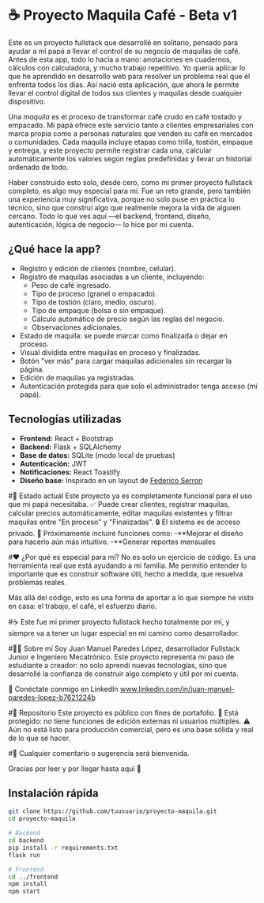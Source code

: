 # ☕ Proyecto Maquila Café - Beta v1

Este es un proyecto fullstack que desarrollé en solitario, pensado para ayudar a mi papá a llevar el control de su negocio de maquilas de café. Antes de esta app, todo lo hacía a mano: anotaciones en cuadernos, cálculos con calculadora, y mucho trabajo repetitivo. Yo quería aplicar lo que he aprendido en desarrollo web para resolver un problema real que él enfrenta todos los días. Así nació esta aplicación, que ahora le permite llevar el control digital de todos sus clientes y maquilas desde cualquier dispositivo.

Una *maquila* es el proceso de transformar café crudo en café tostado y empacado. Mi papá ofrece este servicio tanto a clientes empresariales con marca propia como a personas naturales que venden su café en mercados o comunidades. Cada maquila incluye etapas como trilla, tostión, empaque y entrega, y este proyecto permite registrar cada una, calcular automáticamente los valores según reglas predefinidas y llevar un historial ordenado de todo.

Haber construido esto solo, desde cero, como mi primer proyecto fullstack completo, es algo muy especial para mí. Fue un reto grande, pero también una experiencia muy significativa, porque no solo puse en práctica lo técnico, sino que construí algo que realmente mejora la vida de alguien cercano. Todo lo que ves aquí —el backend, frontend, diseño, autenticación, lógica de negocio— lo hice por mi cuenta.

## ¿Qué hace la app?

- Registro y edición de clientes (nombre, celular).
- Registro de maquilas asociadas a un cliente, incluyendo:
  - Peso de café ingresado.
  - Tipo de proceso (granel o empacado).
  - Tipo de tostión (claro, medio, oscuro).
  - Tipo de empaque (bolsa o sin empaque).
  - Cálculo automático de precio según las reglas del negocio.
  - Observaciones adicionales.
- Estado de maquila: se puede marcar como finalizada o dejar en proceso.
- Visual dividida entre maquilas en proceso y finalizadas.
- Botón "ver más" para cargar maquilas adicionales sin recargar la página.
- Edición de maquilas ya registradas.
- Autenticación protegida para que solo el administrador tenga acceso (mi papá).

## Tecnologías utilizadas

- **Frontend:** React + Bootstrap
- **Backend:** Flask + SQLAlchemy
- **Base de datos:** SQLite (modo local de pruebas)
- **Autenticación:** JWT
- **Notificaciones:** React Toastify
- **Diseño base:** Inspirado en un layout de [Federico Serron](https://www.linkedin.com/in/serron-federico/)
  
#🚀 Estado actual
Este proyecto ya es completamente funcional para el uso que mi papá necesitaba.
✅ Puede crear clientes, registrar maquilas, calcular precios automáticamente, editar maquilas existentes y filtrar maquilas entre "En proceso" y "Finalizadas".
🔒 El sistema es de acceso privado.
📌 Próximamente incluiré funciones como:
-**Mejorar el diseño para hacerlo aún más intuitivo.
-**Generar reportes mensuales


#❤️ ¿Por qué es especial para mí?
No es solo un ejercicio de código.
Es una herramienta real que está ayudando a mi familia.
Me permitió entender lo importante que es construir software útil, hecho a medida, que resuelva problemas reales.

Más allá del código, esto es una forma de aportar a lo que siempre he visto en casa:
el trabajo, el café, el esfuerzo diario.

#☕️ Este fue mi primer proyecto fullstack hecho totalmente por mí, y siempre va a tener un lugar especial en mi camino como desarrollador.

#👨‍💻 Sobre mí
Soy Juan Manuel Paredes López, desarrollador Fullstack Junior e Ingeniero Mecatrónico.
Este proyecto representa mi paso de estudiante a creador: no solo aprendí nuevas tecnologías, sino que desarrollé la confianza de construir algo completo y útil por mi cuenta.

📎 Conéctate conmigo en LinkedIn www.linkedin.com/in/juan-manuel-paredes-lopez-b7621224b

#📁 Repositorio
Este proyecto es público con fines de portafolio.
🔐 Está protegido: no tiene funciones de edición externas ni usuarios múltiples.
⚠️ Aún no está listo para producción comercial, pero es una base sólida y real de lo que sé hacer.

#💬 Cualquier comentario o sugerencia será bienvenida.

Gracias por leer y por llegar hasta aquí 🙌


## Instalación rápida

```bash
git clone https://github.com/tuusuario/proyecto-maquila.git
cd proyecto-maquila

# Backend
cd backend
pip install -r requirements.txt
flask run

# Frontend
cd ../frontend
npm install
npm start


